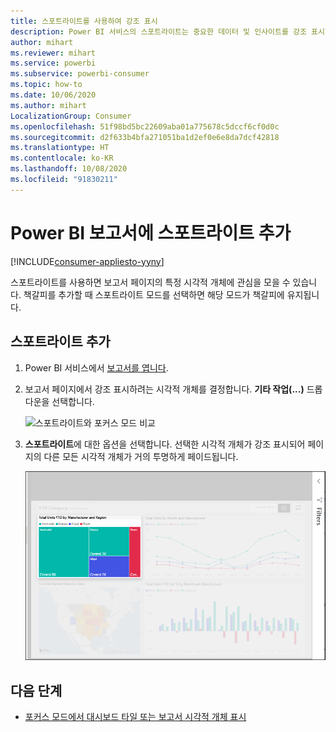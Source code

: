 ```yaml
---
title: 스포트라이트를 사용하여 강조 표시
description: Power BI 서비스의 스포트라이트는 중요한 데이터 및 인사이트를 강조 표시합니다.
author: mihart
ms.reviewer: mihart
ms.service: powerbi
ms.subservice: powerbi-consumer
ms.topic: how-to
ms.date: 10/06/2020
ms.author: mihart
LocalizationGroup: Consumer
ms.openlocfilehash: 51f98bd5bc22609aba01a775678c5dccf6cf0d0c
ms.sourcegitcommit: d2f633b4bfa271051ba1d2ef0e6e8da7dcf42818
ms.translationtype: HT
ms.contentlocale: ko-KR
ms.lasthandoff: 10/08/2020
ms.locfileid: "91830211"
---
```

# <a name="add-spotlights-to-power-bi-reports"></a>Power BI 보고서에 스포트라이트 추가

[!INCLUDE[consumer-appliesto-yyny](../includes/consumer-appliesto-yyny.md)]

스포트라이트를 사용하면 보고서 페이지의 특정 시각적 개체에 관심을 모을 수 있습니다.  책갈피를 추가할 때 스포트라이트 모드를 선택하면 해당 모드가 책갈피에 유지됩니다.

## <a name="add-a-spotlight"></a>스포트라이트 추가

1. Power BI 서비스에서 [보고서를 엽니다](end-user-report-open.md).

2. 보고서 페이지에서 강조 표시하려는 시각적 개체를 결정합니다. **기타 작업(...)** 드롭다운을 선택합니다.  

    ![스포트라이트와 포커스 모드 비교](media/end-user-spotlight/power-bi-spotlight.png)

3. **스포트라이트**에 대한 옵션을 선택합니다. 선택한 시각적 개체가 강조 표시되어 페이지의 다른 모든 시각적 개체가 거의 투명하게 페이드됩니다. 

    ![스포트라이트 모드](media/end-user-spotlight/power-bi-spotlighted-treemap.png)



## <a name="next-steps"></a>다음 단계

* [포커스 모드에서 대시보드 타일 또는 보고서 시각적 개체 표시](end-user-focus.md)

